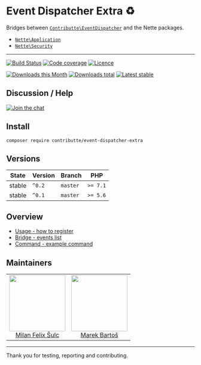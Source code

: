 # Event Dispatcher Extra :recycle:

Bridges between [`Contributte\EventDispatcher`](https://github.com/contributte/event-dispatcher) and the Nette packages.

- [`Nette\Application`](https://github.com/nette/application/)
- [`Nette\Security`](https://github.com/nette/security/)

-----

[![Build Status](https://img.shields.io/travis/contributte/event-dispatcher-extra.svg?style=flat-square)](https://travis-ci.org/contributte/event-dispatcher-extra)
[![Code coverage](https://img.shields.io/coveralls/contributte/event-dispatcher-extra.svg?style=flat-square)](https://coveralls.io/r/contributte/event-dispatcher-extra)
[![Licence](https://img.shields.io/packagist/l/contributte/event-dispatcher-extra.svg?style=flat-square)](https://packagist.org/packages/contributte/event-dispatcher-extra)

[![Downloads this Month](https://img.shields.io/packagist/dm/contributte/event-dispatcher-extra.svg?style=flat-square)](https://packagist.org/packages/contributte/event-dispatcher-extra)
[![Downloads total](https://img.shields.io/packagist/dt/contributte/event-dispatcher-extra.svg?style=flat-square)](https://packagist.org/packages/contributte/event-dispatcher-extra)
[![Latest stable](https://img.shields.io/packagist/v/contributte/event-dispatcher-extra.svg?style=flat-square)](https://packagist.org/packages/contributte/event-dispatcher-extra)

## Discussion / Help

[![Join the chat](https://img.shields.io/gitter/room/contributte/contributte.svg?style=flat-square)](http://bit.ly/ctteg)

## Install

```
composer require contributte/event-dispatcher-extra
```

## Versions

| State       | Version | Branch   | PHP      |
|-------------|---------|----------|----------|
| stable      | `^0.2`  | `master` | `>= 7.1` |
| stable      | `^0.1`  | `master` | `>= 5.6` |

## Overview

- [Usage - how to register](https://github.com/contributte/event-dispatcher-extra/blob/master/.docs/README.md#usage-tada)
- [Bridge - events list](https://github.com/contributte/event-dispatcher-extra/blob/master/.docs/README.md#bridge-wrench)
- [Command - example command](https://github.com/contributte/event-dispatcher-extra/blob/master/.docs/README.md#subscriber-bulb)

## Maintainers

<table>
  <tbody>
    <tr>
      <td align="center">
        <a href="https://github.com/f3l1x">
            <img width="150" height="150" src="https://avatars2.githubusercontent.com/u/538058?v=3&s=150">
        </a>
        </br>
        <a href="https://github.com/f3l1x">Milan Felix Šulc</a>
      </td>
      <td align="center">
        <a href="https://github.com/mabar">
            <img width="150" height="150" src="https://avatars0.githubusercontent.com/u/20974277?s=400&v=4">
        </a>
        </br>
        <a href="https://github.com/mabar">Marek Bartoš</a>
      </td>
    </tr>
  <tbody>
</table>

-----

Thank you for testing, reporting and contributing.
